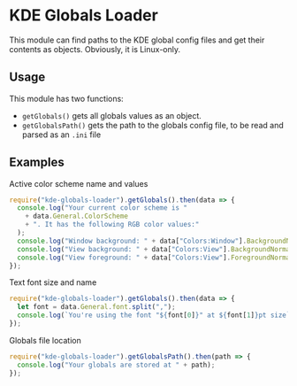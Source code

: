 # KDE Globals Loader

This module can find paths to the KDE global config files and get their contents
as objects. Obviously, it is Linux-only.

## Usage

This module has two functions:

  * `getGlobals()` gets all globals values as an object.
  * `getGlobalsPath()` gets the path to the globals config file, to be read and
    parsed as an `.ini` file

## Examples

Active color scheme name and values

```js
require("kde-globals-loader").getGlobals().then(data => {
  console.log("Your current color scheme is "
    + data.General.ColorScheme
    + ". It has the following RGB color values:"
  );
  console.log("Window background: " + data["Colors:Window"].BackgroundNormal);
  console.log("View background: " + data["Colors:View"].BackgroundNormal);
  console.log("View foreground: " + data["Colors:View"].ForegroundNormal);
});
```

Text font size and name

```js
require("kde-globals-loader").getGlobals().then(data => {
  let font = data.General.font.split(",");
  console.log(`You're using the font "${font[0]}" at ${font[1]}pt size`);
});
```

Globals file location

```js
require("kde-globals-loader").getGlobalsPath().then(path => {
  console.log("Your globals are stored at " + path);
});
```